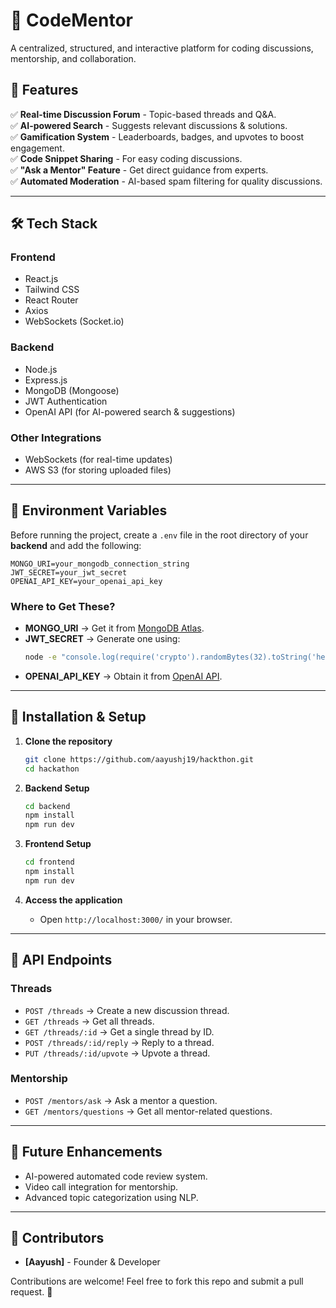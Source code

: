 # 💬 CodeMentor

A centralized, structured, and interactive platform for coding discussions, mentorship, and collaboration. 

## 🚀 Features

✅ **Real-time Discussion Forum** - Topic-based threads and Q&A.  
✅ **AI-powered Search** - Suggests relevant discussions & solutions.  
✅ **Gamification System** - Leaderboards, badges, and upvotes to boost engagement.  
✅ **Code Snippet Sharing** - For easy coding discussions.  
✅ **"Ask a Mentor" Feature** - Get direct guidance from experts.  
✅ **Automated Moderation** - AI-based spam filtering for quality discussions.  

---

## 🛠️ Tech Stack

### **Frontend**
- React.js
- Tailwind CSS
- React Router
- Axios
- WebSockets (Socket.io)

### **Backend**
- Node.js
- Express.js
- MongoDB (Mongoose)
- JWT Authentication
- OpenAI API (for AI-powered search & suggestions)

### **Other Integrations**
- WebSockets (for real-time updates)
- AWS S3 (for storing uploaded files)

---

## 📌 Environment Variables  

Before running the project, create a `.env` file in the root directory of your **backend** and add the following:  

```env
MONGO_URI=your_mongodb_connection_string
JWT_SECRET=your_jwt_secret
OPENAI_API_KEY=your_openai_api_key
```

### Where to Get These?
- **MONGO_URI** → Get it from [MongoDB Atlas](https://www.mongodb.com/cloud/atlas).
- **JWT_SECRET** → Generate one using:
  ```sh
  node -e "console.log(require('crypto').randomBytes(32).toString('hex'))"
  ```
- **OPENAI_API_KEY** → Obtain it from [OpenAI API](https://platform.openai.com/).

---

## 🔧 Installation & Setup

1. **Clone the repository**
   ```sh
   git clone https://github.com/aayushj19/hackthon.git
   cd hackathon
   ```

2. **Backend Setup**
   ```sh
   cd backend
   npm install
   npm run dev
   ```

3. **Frontend Setup**
   ```sh
   cd frontend
   npm install
   npm run dev
   ```

4. **Access the application**
   - Open `http://localhost:3000/` in your browser.

---

## 📜 API Endpoints

### **Threads**
- `POST /threads` → Create a new discussion thread.
- `GET /threads` → Get all threads.
- `GET /threads/:id` → Get a single thread by ID.
- `POST /threads/:id/reply` → Reply to a thread.
- `PUT /threads/:id/upvote` → Upvote a thread.

### **Mentorship**
- `POST /mentors/ask` → Ask a mentor a question.
- `GET /mentors/questions` → Get all mentor-related questions.

---

## 🎯 Future Enhancements
- AI-powered automated code review system.
- Video call integration for mentorship.
- Advanced topic categorization using NLP.

---

## 🙌 Contributors
- **[Aayush]** - Founder & Developer

Contributions are welcome! Feel free to fork this repo and submit a pull request. 🚀

